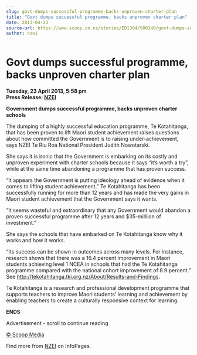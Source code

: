```yaml
---
slug: govt-dumps-successful-programme-backs-unproven-charter-plan
title: "Govt dumps successful programme, backs unproven charter plan"
date: 2013-04-23
source-url: https://www.scoop.co.nz/stories/ED1304/S00140/govt-dumps-successful-programme-backs-unproven-charter-plan.htm
author: nzei
---
```

Govt dumps successful programme, backs unproven charter plan
============================================================

**Tuesday, 23 April 2013, 5:58 pm**  
**Press Release: [NZEI](https://info.scoop.co.nz/NZEI)**

**Government dumps successful programme, backs unproven charter schools**

The dumping of a highly successful education programme, Te Kotahitanga, that has been proven to lift Maori student achievement raises questions about how committed the Government is to raising under-achievement, says NZEI Te Riu Roa National President Judith Nowotarski.

She says it is ironic that the Government is embarking on its costly and unproven experiment with charter schools because it says “it’s worth a try”, while at the same time abandoning a programme that has proven success.

“It appears the Government is putting ideology ahead of evidence when it comes to lifting student achievement.” Te Kotahitanga has been successfully running for more than 12 years and has made the very gains in Maori student achievement that the Government says it wants.

“It seems wasteful and extraordinary that any Government would abandon a proven successful programme after 12 years and $35-milllion of investment.”

She says the schools that have embarked on Te Kotahitanga know why it works and how it works.

“Its success can be shown in outcomes across many levels. For instance, research shows that there was a 16.4 percent improvement in Maori students achieving level 1 NCEA in schools that had the Te Kotahitanga programme compared with the national cohort improvement of 8.9 percent.” See http://tekotahitanga.tki.org.nz/About/Results-and-Findings.

Te Kotahitanga is a research and professional development programme that supports teachers to improve Maori students’ learning and achievement by enabling teachers to create a culturally responsive context for learning.

**ENDS**

  

Advertisement - scroll to continue reading





[© Scoop Media](http://www.scoop.co.nz/about/terms.html)

Find more from [NZEI](https://info.scoop.co.nz/NZEI) on InfoPages.